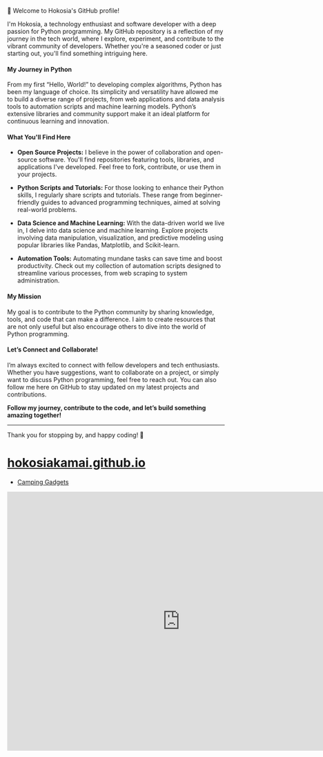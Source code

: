 👋 Welcome to Hokosia's GitHub profile!



I'm Hokosia, a technology enthusiast and software developer with a deep passion for Python programming. My GitHub repository is a reflection of my journey in the tech world, where I explore, experiment, and contribute to the vibrant community of developers. Whether you're a seasoned coder or just starting out, you'll find something intriguing here.

#### My Journey in Python



From my first “Hello, World!” to developing complex algorithms, Python has been my language of choice. Its simplicity and versatility have allowed me to build a diverse range of projects, from web applications and data analysis tools to automation scripts and machine learning models. Python’s extensive libraries and community support make it an ideal platform for continuous learning and innovation.

#### What You'll Find Here

- **Open Source Projects:** I believe in the power of collaboration and open-source software. You'll find repositories featuring tools, libraries, and applications I've developed. Feel free to fork, contribute, or use them in your projects.
  
- **Python Scripts and Tutorials:** For those looking to enhance their Python skills, I regularly share scripts and tutorials. These range from beginner-friendly guides to advanced programming techniques, aimed at solving real-world problems.

- **Data Science and Machine Learning:** With the data-driven world we live in, I delve into data science and machine learning. Explore projects involving data manipulation, visualization, and predictive modeling using popular libraries like Pandas, Matplotlib, and Scikit-learn.

- **Automation Tools:** Automating mundane tasks can save time and boost productivity. Check out my collection of automation scripts designed to streamline various processes, from web scraping to system administration.

#### My Mission

My goal is to contribute to the Python community by sharing knowledge, tools, and code that can make a difference. I aim to create resources that are not only useful but also encourage others to dive into the world of Python programming.

#### Let’s Connect and Collaborate!

I’m always excited to connect with fellow developers and tech enthusiasts. Whether you have suggestions, want to collaborate on a project, or simply want to discuss Python programming, feel free to reach out. You can also follow me here on GitHub to stay updated on my latest projects and contributions.

**Follow my journey, contribute to the code, and let’s build something amazing together!**

---

Thank you for stopping by, and happy coding! 🐍

# [hokosiakamai.github.io](https://medium.com/@hokosia)
- [Camping Gadgets](/camping)

<iframe src="https://y8.com/embed/toddie_fun_style" scrolling="no" style="width: 800px; height: 600px; border: 0; margin: 0; padding: 0;"> </iframe>
